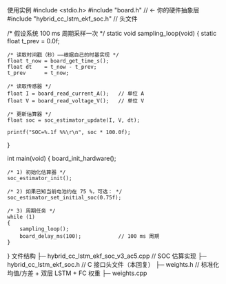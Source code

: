 使用实例
#include <stdio.h>
#include "board.h"                     // ← 你的硬件抽象层
#include "hybrid_cc_lstm_ekf_soc.h"    // 头文件

/* 假设系统 100 ms 周期采样一次 */
static void sampling_loop(void)
{
    static float t_prev = 0.0f;

    /* 读取时间戳（秒）——根据自己的时基实现 */
    float t_now = board_get_time_s();
    float dt    = t_now - t_prev;
    t_prev      = t_now;

    /* 读取传感器 */
    float I = board_read_current_A();   // 单位 A
    float V = board_read_voltage_V();   // 单位 V

    /* 更新估算器 */
    float soc = soc_estimator_update(I, V, dt);

    printf("SOC=%.1f %%\r\n", soc * 100.0f);
}

int main(void)
{
    board_init_hardware();

    /* 1) 初始化估算器 */
    soc_estimator_init();

    /* 2) 如果已知当前电池约在 75 %，可选： */
    soc_estimator_set_initial_soc(0.75f);

    /* 3) 周期任务 */
    while (1)
    {
        sampling_loop();
        board_delay_ms(100);            // 100 ms 周期
    }
}
文件结构
├─ hybrid_cc_lstm_ekf_soc_v3_ac5.cpp   // SOC 估算实现
├─ hybrid_cc_lstm_ekf_soc.h           // C 接口头文件（本回复）
├─ weights.h                          // 标准化均值/方差 + 双层 LSTM + FC 权重
├─ weights.cpp
